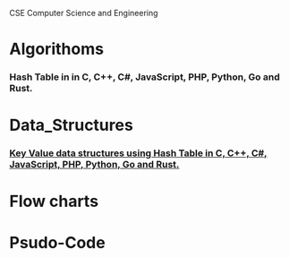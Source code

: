 CSE Computer Science and Engineering

# Algorithoms
### Hash Table in  in C, C++, C#, JavaScript, PHP, Python, Go and Rust.

# Data_Structures
### [Key Value data structures using Hash Table in C, C++, C#, JavaScript, PHP, Python, Go and Rust.](https://github.com/shyed2001/Algorithoms_and_Data_Structures/blob/master/Key_Value_HashTable.md)

# Flow charts

# Psudo-Code



